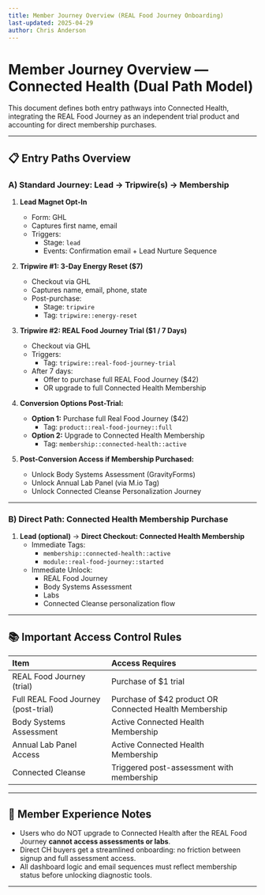 ```yaml
---
title: Member Journey Overview (REAL Food Journey Onboarding)
last-updated: 2025-04-29
author: Chris Anderson
---
```

# Member Journey Overview — Connected Health (Dual Path Model)

This document defines both entry pathways into Connected Health, integrating the REAL Food Journey as an independent trial product and accounting for direct membership purchases.

---

## 📋 Entry Paths Overview

### A) Standard Journey: Lead → Tripwire(s) → Membership

1. **Lead Magnet Opt-In**
   - Form: GHL
   - Captures first name, email
   - Triggers:
     - Stage: `lead`
     - Events: Confirmation email + Lead Nurture Sequence

2. **Tripwire #1: 3-Day Energy Reset ($7)**
   - Checkout via GHL
   - Captures name, email, phone, state
   - Post-purchase:
     - Stage: `tripwire`
     - Tag: `tripwire::energy-reset`

3. **Tripwire #2: REAL Food Journey Trial ($1 / 7 Days)**
   - Checkout via GHL
   - Triggers:
     - Tag: `tripwire::real-food-journey-trial`
   - After 7 days:
     - Offer to purchase full REAL Food Journey ($42)
     - OR upgrade to full Connected Health Membership

4. **Conversion Options Post-Trial:**
   - **Option 1:** Purchase full Real Food Journey ($42)
     - Tag: `product::real-food-journey::full`
   - **Option 2:** Upgrade to Connected Health Membership
     - Tag: `membership::connected-health::active`

5. **Post-Conversion Access if Membership Purchased:**
   - Unlock Body Systems Assessment (GravityForms)
   - Unlock Annual Lab Panel (via M.io Tag)
   - Unlock Connected Cleanse Personalization Journey

---

### B) Direct Path: Connected Health Membership Purchase

1. **Lead (optional)** → **Direct Checkout: Connected Health Membership**
   - Immediate Tags:
     - `membership::connected-health::active`
     - `module::real-food-journey::started`
   - Immediate Unlock:
     - REAL Food Journey
     - Body Systems Assessment
     - Labs
     - Connected Cleanse personalization flow

---

## 📚 Important Access Control Rules

| Item | Access Requires |
|:-----|:----------------|
| REAL Food Journey (trial) | Purchase of $1 trial |
| Full REAL Food Journey (post-trial) | Purchase of $42 product OR Connected Health Membership |
| Body Systems Assessment | Active Connected Health Membership |
| Annual Lab Panel Access | Active Connected Health Membership |
| Connected Cleanse | Triggered post-assessment with membership |

---

## 📌 Member Experience Notes

- Users who do NOT upgrade to Connected Health after the REAL Food Journey **cannot access assessments or labs**.
- Direct CH buyers get a streamlined onboarding: no friction between signup and full assessment access.
- All dashboard logic and email sequences must reflect membership status before unlocking diagnostic tools.

---